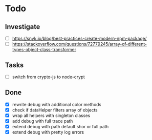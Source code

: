 # Todo

## Investigate

- [ ] https://snyk.io/blog/best-practices-create-modern-npm-package/
- [ ] https://stackoverflow.com/questions/72779245/array-of-different-types-object-class-transformer

## Tasks

- [ ] switch from crypto-js to node-crypt

## Done

- [x] rewrite debug with additional color methods
- [x] check if dataHelper filters array of objects
- [x] wrap all helpers with singleton classes
- [x] add debug with full trace path
- [x] extend debug with path default shor or full path
- [x] extend debug with pretty log errors
